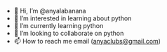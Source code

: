 - 👋 Hi, I’m @anyalabanana
- 👀 I’m interested in learning about python
- 🌱 I’m currently learning python
- 💞️ I’m looking to collaborate on python
- 📫 How to reach me email (anyaclubs@gmail.com)

<!---
anyalabanana/anyalabanana is a ✨ special ✨ repository because its `README.md` (this file) appears on your GitHub profile.
You can click the Preview link to take a look at your changes.
--->
